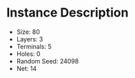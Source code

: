 # Instance Description

* Size: 80
* Layers: 3
* Terminals: 5
* Holes: 0
* Random Seed: 24098
* Net: 14
